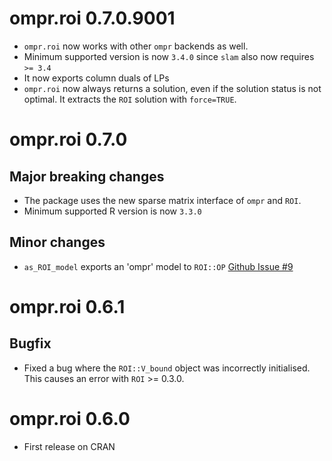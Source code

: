 # ompr.roi 0.7.0.9001

* `ompr.roi` now works with other `ompr` backends as well.
* Minimum supported version is now `3.4.0` since `slam` also now requires `>= 3.4`
* It now exports column duals of LPs
* `ompr.roi` now always returns a solution, even if the solution status is not optimal. It extracts the `ROI` solution with `force=TRUE`.

# ompr.roi 0.7.0

## Major breaking changes

* The package uses the new sparse matrix interface of `ompr` and `ROI`.
* Minimum supported R version is now `3.3.0`

## Minor changes

* `as_ROI_model` exports an 'ompr' model to `ROI::OP` [Github Issue #9](https://github.com/dirkschumacher/ompr.roi/issues/9)

# ompr.roi 0.6.1

## Bugfix

* Fixed a bug where the `ROI::V_bound` object was incorrectly initialised. This causes an error with `ROI` >= 0.3.0.

# ompr.roi 0.6.0

* First release on CRAN


